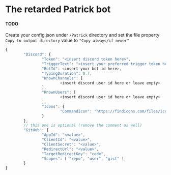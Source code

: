 # The retarded Patrick bot

#### TODO

Create your config.json under `/Patrick` directory and set the file property `Copy to output directory` value to `"Copy always/if newer"`

```js
{
        "Discord": {
                "Token": "<insert discord token here>",
                "TriggerText": "<insert your preferred trigger token here. Mine is '!' (without quotes)>",
                "BotId": <insert your bot id here>,
                "TypingDuration": 0.7,
                "KnownChannels": [
                        <insert discord user id here or leave empty>
                ],
                "KnownUsers": [
                        <insert discord user id here or leave empty>
                ],
                "Icons": {
                        "CommandIcon": "https://findicons.com/files/icons/127/sleek_xp_software/300/command_prompt.png"
                }
        },
        // this one is optional (remove the comment as well)
        "GitHub": {
                "AppId": "<value>",
                "ClientId": "<value>",
                "ClientSecret": "<value>",
                "RedirectUrl": "<value>",
                "TargetRedirectKey": "code",
                "Scopes": [ "repo", "user", "gist" ]
        }
}
```
